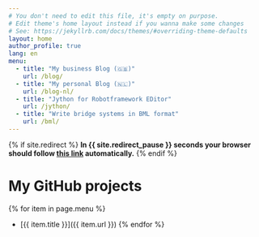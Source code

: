 ```yaml
---
# You don't need to edit this file, it's empty on purpose.
# Edit theme's home layout instead if you wanna make some changes
# See: https://jekyllrb.com/docs/themes/#overriding-theme-defaults
layout: home
author_profile: true
lang: en
menu:
  - title: "My business Blog (🇬🇧)"
    url: /blog/
  - title: "My personal Blog (🇳🇱)"
    url: /blog-nl/
  - title: "Jython for Robotframework EDitor"
    url: /jython/
  - title: "Write bridge systems in BML format"
    url: /bml/
---
```


{% if site.redirect %}
**In {{ site.redirect_pause }} seconds your browser should follow <a href="{{ site.redirect_url }}">this link</a> automatically.**
{% endif %}

# My GitHub projects

{% for item in page.menu %}
* [{{ item.title }}]({{ item.url }})
{% endfor %}

